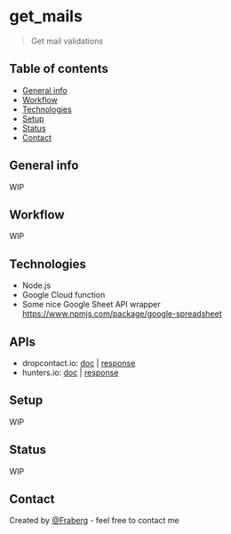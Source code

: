 # get_mails
> Get mail validations

## Table of contents
* [General info](#general-info)
* [Workflow](#workflow)
* [Technologies](#technologies)
* [Setup](#setup)
* [Status](#status)
* [Contact](#contact)

## General info
WIP

## Workflow
WIP

## Technologies
* Node.js
* Google Cloud function
* Some nice Google Sheet API wrapper https://www.npmjs.com/package/google-spreadsheet

## APIs
* dropcontact.io: [doc](https://developer.dropcontact.io/) | [response]()
* hunters.io: [doc](https://hunter.io/api-keys) | [response](https://api.hunter.io/v2/email-verifier?email=patrick@stripe.com&api_key=2045354a4d7e7698f7090f7759a4effe065c1603)

## Setup
WIP

## Status
WIP

## Contact
Created by [@Fraberg](https://github.com/Fraberg/) - feel free to contact me

